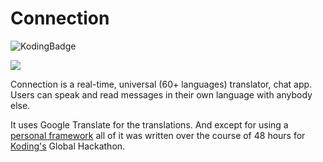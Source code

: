 Connection
==========

![KodingBadge](http://i.imgur.com/HgV7Xpg.png)

![](https://i.imgur.com/JZFCWap.gif)

Connection is a real-time, universal (60+ languages) translator, chat app. Users can speak and read messages in their own language with anybody else.

It uses Google Translate for the translations. And except for using a [personal framework](https://github.com/jacroe/scalene) all of it was written over the course of 48 hours for [Koding's](http://koding.com) Global Hackathon.
